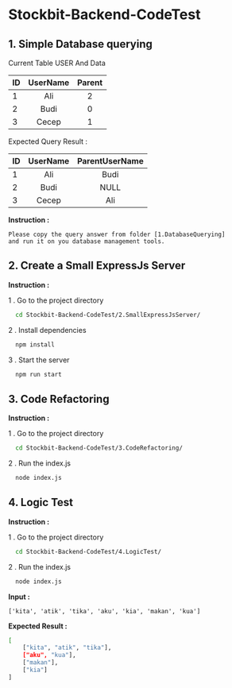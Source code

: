 
# Stockbit-Backend-CodeTest

## 1. Simple Database querying

Current Table USER And Data

| ID    | UserName  | Parent|
| ------|:---------:|:-----:|
| 1     | Ali       |2      |
| 2     | Budi      |0      |
| 3     | Cecep     |1      |

Expected Query Result : 

| ID    | UserName  | ParentUserName|
| ------|:---------:|:-------------:|
| 1     | Ali       |Budi           |
| 2     | Budi      |NULL           |
| 3     | Cecep     |Ali            |

**Instruction :**
```
Please copy the query answer from folder [1.DatabaseQuerying]
and run it on you database management tools.
```

## 2. Create a Small ExpressJs Server
**Instruction :**

1 . Go to the project directory

```bash
  cd Stockbit-Backend-CodeTest/2.SmallExpressJsServer/
```

2 . Install dependencies

```bash
  npm install
```

3 . Start the server

```bash
  npm run start
```

## 3. Code Refactoring

**Instruction :**

1 . Go to the project directory

```bash
  cd Stockbit-Backend-CodeTest/3.CodeRefactoring/
```

2 . Run the index.js

```bash
  node index.js
```

## 4. Logic Test

**Instruction :**

1 . Go to the project directory

```bash
  cd Stockbit-Backend-CodeTest/4.LogicTest/
```

2 . Run the index.js

```bash
  node index.js
```

**Input :** 
```
['kita', 'atik', 'tika', 'aku', 'kia', 'makan', 'kua']
```

**Expected Result :**
```bash
[   
    ["kita", "atik", "tika"],   
    ["aku", "kua"],   
    ["makan"],   
    ["kia"]
] 
```

